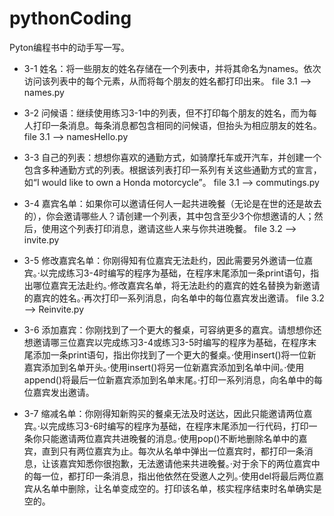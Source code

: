 # pythonCoding
Pyton编程书中的动手写一写。

- 3-1 姓名：将一些朋友的姓名存储在一个列表中，并将其命名为names。依次访问该列表中的每个元素，从而将每个朋友的姓名都打印出来。
file 3.1 --> names.py

- 3-2 问候语：继续使用练习3-1中的列表，但不打印每个朋友的姓名，而为每人打印一条消息。每条消息都包含相同的问候语，但抬头为相应朋友的姓名。
file 3.1 --> namesHello.py

- 3-3 自己的列表：想想你喜欢的通勤方式，如骑摩托车或开汽车，并创建一个包含多种通勤方式的列表。根据该列表打印一系列有关这些通勤方式的宣言，如“I would like to own a Honda motorcycle”。
file 3.1 --> commutings.py

- 3-4 嘉宾名单：如果你可以邀请任何人一起共进晚餐（无论是在世的还是故去的），你会邀请哪些人？请创建一个列表，其中包含至少3个你想邀请的人；然后，使用这个列表打印消息，邀请这些人来与你共进晚餐。
file 3.2 --> invite.py

- 3-5 修改嘉宾名单：你刚得知有位嘉宾无法赴约，因此需要另外邀请一位嘉宾。·以完成练习3-4时编写的程序为基础，在程序末尾添加一条print语句，指出哪位嘉宾无法赴约。·修改嘉宾名单，将无法赴约的嘉宾的姓名替换为新邀请的嘉宾的姓名。·再次打印一系列消息，向名单中的每位嘉宾发出邀请。
file 3.2 --> Reinvite.py

- 3-6 添加嘉宾：你刚找到了一个更大的餐桌，可容纳更多的嘉宾。请想想你还想邀请哪三位嘉宾以完成练习3-4或练习3-5时编写的程序为基础，在程序末尾添加一条print语句，指出你找到了一个更大的餐桌。·使用insert()将一位新嘉宾添加到名单开头。·使用insert()将另一位新嘉宾添加到名单中间。·使用append()将最后一位新嘉宾添加到名单末尾。·打印一系列消息，向名单中的每位嘉宾发出邀请。

- 3-7 缩减名单：你刚得知新购买的餐桌无法及时送达，因此只能邀请两位嘉宾。·以完成练习3-6时编写的程序为基础，在程序末尾添加一行代码，打印一条你只能邀请两位嘉宾共进晚餐的消息。·使用pop()不断地删除名单中的嘉宾，直到只有两位嘉宾为止。每次从名单中弹出一位嘉宾时，都打印一条消息，让该嘉宾知悉你很抱歉，无法邀请他来共进晚餐。·对于余下的两位嘉宾中的每一位，都打印一条消息，指出他依然在受邀人之列。·使用del将最后两位嘉宾从名单中删除，让名单变成空的。打印该名单，核实程序结束时名单确实是空的。